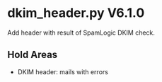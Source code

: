 dkim_header.py V6.1.0
=====================

Add header with result of SpamLogic DKIM check.

## Hold Areas
* DKIM header: mails with errors
